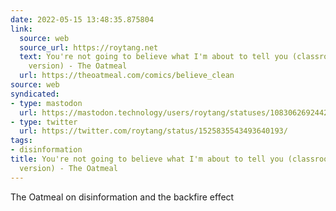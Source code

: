 ```yaml
---
date: 2022-05-15 13:48:35.875804
link:
  source: web
  source_url: https://roytang.net
  text: You're not going to believe what I'm about to tell you (classroom-friendly
    version) - The Oatmeal
  url: https://theoatmeal.com/comics/believe_clean
source: web
syndicated:
- type: mastodon
  url: https://mastodon.technology/users/roytang/statuses/108306269244286797
- type: twitter
  url: https://twitter.com/roytang/status/1525835543493640193/
tags:
- disinformation
title: You're not going to believe what I'm about to tell you (classroom-friendly
  version) - The Oatmeal
---
```


The Oatmeal on disinformation and the backfire effect